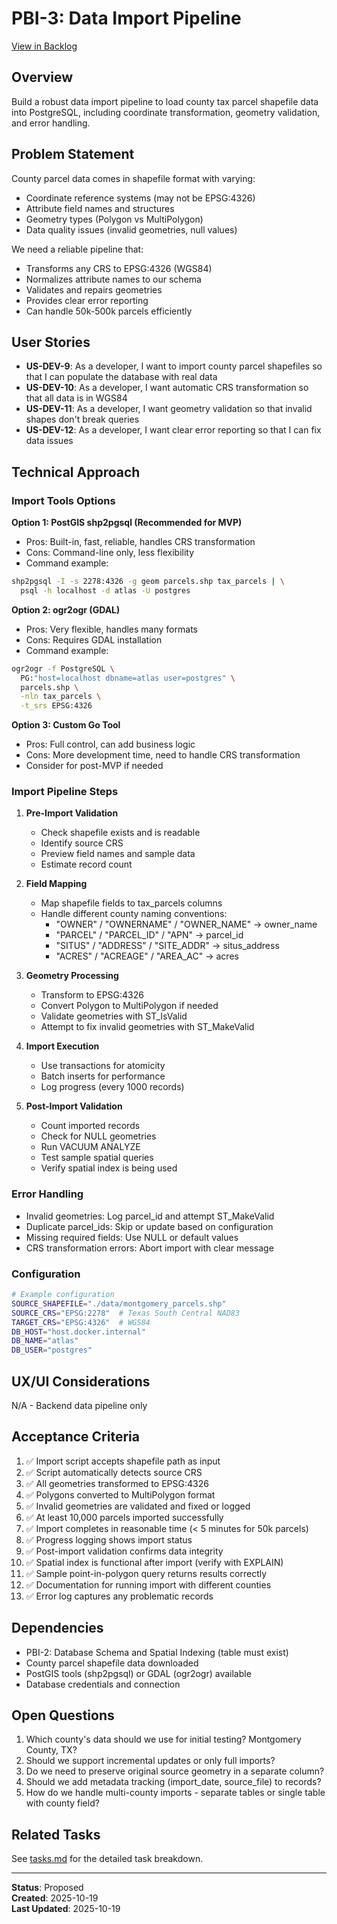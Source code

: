 # PBI-3: Data Import Pipeline

[View in Backlog](../backlog.md#user-content-3)

## Overview

Build a robust data import pipeline to load county tax parcel shapefile data into PostgreSQL, including coordinate transformation, geometry validation, and error handling.

## Problem Statement

County parcel data comes in shapefile format with varying:
- Coordinate reference systems (may not be EPSG:4326)
- Attribute field names and structures
- Geometry types (Polygon vs MultiPolygon)
- Data quality issues (invalid geometries, null values)

We need a reliable pipeline that:
- Transforms any CRS to EPSG:4326 (WGS84)
- Normalizes attribute names to our schema
- Validates and repairs geometries
- Provides clear error reporting
- Can handle 50k-500k parcels efficiently

## User Stories

- **US-DEV-9**: As a developer, I want to import county parcel shapefiles so that I can populate the database with real data
- **US-DEV-10**: As a developer, I want automatic CRS transformation so that all data is in WGS84
- **US-DEV-11**: As a developer, I want geometry validation so that invalid shapes don't break queries
- **US-DEV-12**: As a developer, I want clear error reporting so that I can fix data issues

## Technical Approach

### Import Tools Options

**Option 1: PostGIS shp2pgsql (Recommended for MVP)**
- Pros: Built-in, fast, reliable, handles CRS transformation
- Cons: Command-line only, less flexibility
- Command example:
```bash
shp2pgsql -I -s 2278:4326 -g geom parcels.shp tax_parcels | \
  psql -h localhost -d atlas -U postgres
```

**Option 2: ogr2ogr (GDAL)**
- Pros: Very flexible, handles many formats
- Cons: Requires GDAL installation
- Command example:
```bash
ogr2ogr -f PostgreSQL \
  PG:"host=localhost dbname=atlas user=postgres" \
  parcels.shp \
  -nln tax_parcels \
  -t_srs EPSG:4326
```

**Option 3: Custom Go Tool**
- Pros: Full control, can add business logic
- Cons: More development time, need to handle CRS transformation
- Consider for post-MVP if needed

### Import Pipeline Steps

1. **Pre-Import Validation**
   - Check shapefile exists and is readable
   - Identify source CRS
   - Preview field names and sample data
   - Estimate record count

2. **Field Mapping**
   - Map shapefile fields to tax_parcels columns
   - Handle different county naming conventions:
     - "OWNER" / "OWNERNAME" / "OWNER_NAME" → owner_name
     - "PARCEL" / "PARCEL_ID" / "APN" → parcel_id
     - "SITUS" / "ADDRESS" / "SITE_ADDR" → situs_address
     - "ACRES" / "ACREAGE" / "AREA_AC" → acres

3. **Geometry Processing**
   - Transform to EPSG:4326
   - Convert Polygon to MultiPolygon if needed
   - Validate geometries with ST_IsValid
   - Attempt to fix invalid geometries with ST_MakeValid

4. **Import Execution**
   - Use transactions for atomicity
   - Batch inserts for performance
   - Log progress (every 1000 records)

5. **Post-Import Validation**
   - Count imported records
   - Check for NULL geometries
   - Run VACUUM ANALYZE
   - Test sample spatial queries
   - Verify spatial index is being used

### Error Handling

- Invalid geometries: Log parcel_id and attempt ST_MakeValid
- Duplicate parcel_ids: Skip or update based on configuration
- Missing required fields: Use NULL or default values
- CRS transformation errors: Abort import with clear message

### Configuration

```bash
# Example configuration
SOURCE_SHAPEFILE="./data/montgomery_parcels.shp"
SOURCE_CRS="EPSG:2278"  # Texas South Central NAD83
TARGET_CRS="EPSG:4326"  # WGS84
DB_HOST="host.docker.internal"
DB_NAME="atlas"
DB_USER="postgres"
```

## UX/UI Considerations

N/A - Backend data pipeline only

## Acceptance Criteria

1. ✅ Import script accepts shapefile path as input
2. ✅ Script automatically detects source CRS
3. ✅ All geometries transformed to EPSG:4326
4. ✅ Polygons converted to MultiPolygon format
5. ✅ Invalid geometries are validated and fixed or logged
6. ✅ At least 10,000 parcels imported successfully
7. ✅ Import completes in reasonable time (< 5 minutes for 50k parcels)
8. ✅ Progress logging shows import status
9. ✅ Post-import validation confirms data integrity
10. ✅ Spatial index is functional after import (verify with EXPLAIN)
11. ✅ Sample point-in-polygon query returns results correctly
12. ✅ Documentation for running import with different counties
13. ✅ Error log captures any problematic records

## Dependencies

- PBI-2: Database Schema and Spatial Indexing (table must exist)
- County parcel shapefile data downloaded
- PostGIS tools (shp2pgsql) or GDAL (ogr2ogr) available
- Database credentials and connection

## Open Questions

1. Which county's data should we use for initial testing? Montgomery County, TX?
2. Should we support incremental updates or only full imports?
3. Do we need to preserve original source geometry in a separate column?
4. Should we add metadata tracking (import_date, source_file) to records?
5. How do we handle multi-county imports - separate tables or single table with county field?

## Related Tasks

See [tasks.md](./tasks.md) for the detailed task breakdown.

---

**Status**: Proposed  
**Created**: 2025-10-19  
**Last Updated**: 2025-10-19

